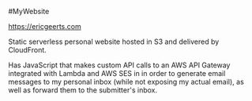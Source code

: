 #MyWebsite

https://ericgeerts.com

Static serverless personal website hosted in S3 and delivered by CloudFront.

Has JavaScript that makes custom API calls to an AWS API Gateway integrated with Lambda and AWS SES in in order to generate email messages to my personal inbox (while not exposing my actual email), as well as forward them to the submitter's inbox.
